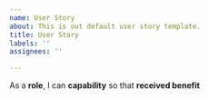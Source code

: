 ```yaml
---
name: User Story
about: This is out default user story template.
title: User Story
labels: ''
assignees: ''

---
```


As a **role**, I can **capability** so that **received benefit**
